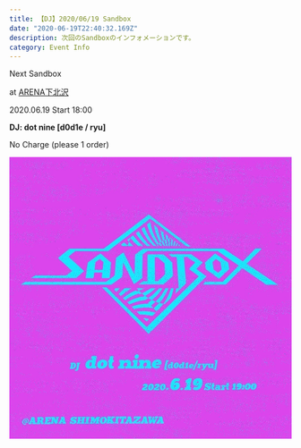 ```yaml
---
title: 【DJ】2020/06/19 Sandbox
date: "2020-06-19T22:40:32.169Z"
description: 次回のSandboxのインフォメーションです。
category: Event Info
---
```


Next Sandbox

at [ARENA下北沢](http://twitter.com/arena＿1111)

2020.06.19 Start 18:00 

**DJ: dot nine [d0d1e / ryu]**

No Charge (please 1 order)

![flyer](./image.jpg)
